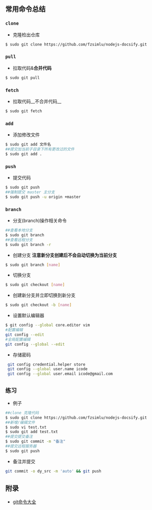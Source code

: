 ## 常用命令总结

### `clone`
- 克隆检出仓库
```bash
$ sudo git clone https://github.com/fzsimlu/nodejs-docsify.git
```

### `pull`
- 拉取代码&__合并代码__
```bash
$ sudo git pull
```

### `fetch`
- 拉取代码__不合并代码__
```bash
$ sudo git fetch
```

### `add`
- 添加修改文件
```bash
$ sudo git add 文件名
##提交加当前子目录下所有更改过的文件
$ sudo git add .
```

### `push`
- 提交代码
```bash
$ sudo git push
##强制提交 master 主分支
$ sudo git push -u origin +master
```

### `branch`
- 分支(branch)操作相关命令
```bash
##查看本地分支
$ sudo git branch
##查看远程分支
$ sudo git branch -r
```
- 创建分支
__注意新分支创建后不会自动切换为当前分支__
```bash
$ sudo git branch [name] 
```

- 切换分支
```bash
$ sudo git checkout [name]
```

- 创建新分支并立即切换到新分支
```bash
$ sudo git checkout -b [name]
```

- 设置默认编辑器
```bash
$ git config --global core.editor vim
#配置编辑
git config --edit
#全局配置编辑
git config --global --edit
```

- 存储密码
```bash
 git config credential.helper store
 git config --global user.name icode
 git config --global user.email icode@gmail.com
```

## `练习`
- 例子
```bash
##clone 克隆代码
$ sudo git clone https://github.com/fzsimlu/nodejs-docsify.git
##新增/编辑文件
$ sudo vi test.txt
$ sudo git add test.txt
##提交提交备注
$ sudo git commit -m "备注"
##提交远程服务器
$ sudo git push
```

- 备注并提交
```bash
git commit -o dy_src -m 'auto' && git push
```

## 附录
- [git命令大全](https://gist.github.com/guweigang/9848271)

